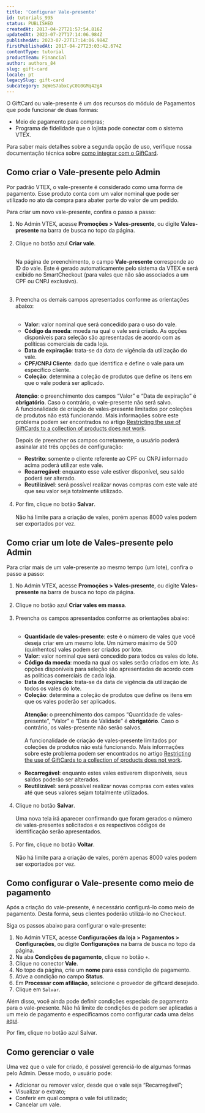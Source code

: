 ```yaml
---
title: 'Configurar Vale-presente'
id: tutorials_995
status: PUBLISHED
createdAt: 2017-04-27T21:57:54.816Z
updatedAt: 2023-07-27T17:14:06.984Z
publishedAt: 2023-07-27T17:14:06.984Z
firstPublishedAt: 2017-04-27T23:03:42.674Z
contentType: tutorial
productTeam: Financial
author: authors_84
slug: gift-card
locale: pt
legacySlug: gift-card
subcategory: 3qWeS7abxCyC0G0GMq42gA
---
```


O GiftCard ou vale-presente é um dos recursos do módulo de Pagamentos que pode funcionar de duas formas:

- Meio de pagamento para compras; 
- Programa de fidelidade que o lojista pode conectar com o sistema VTEX. 

Para saber mais detalhes sobre a segunda opção de uso, verifique nossa documentação técnica sobre [como integrar com o GiftCard](https://help.vtex.com/pt/tutorial/integrando-com-gift-card?locale=pt "como integrar com o GiftCard").   

## Como criar o Vale-presente pelo Admin

Por padrão VTEX, o vale-presente é considerado como uma forma de pagamento. Esse produto conta com um valor nominal que pode ser utilizado no ato da compra para abater parte do valor de um pedido.

Para criar um novo vale-presente, confira o passo a passo:
<ol>
  <li>No Admin VTEX, acesse <b>Promoções > Vales-presente</b>, ou digite <b>Vales-presente</b> na barra de busca no topo da página.</li> 
  <br>
  <li>Clique no botão azul <b>Criar vale</b>.</li>  
  <br>
<div class = "alert alert-info">
  <p>Na página de preenchimento, o campo <b>Vale-presente</b> corresponde ao ID do vale. Este é gerado automaticamente pelo sistema da VTEX e será exibido no SmartCheckout (para vales que não são associados a um CPF ou CNPJ exclusivo).</p>
</div>
<br>
  <li>Preencha os demais campos apresentados conforme as orientações abaixo:</li>
  <br>
<ul>
  <li><b>Valor</b>: valor nominal que será concedido para o uso do vale.</li>
  <li><b>Código da moeda</b>: moeda na qual o vale será criado. As opções disponíveis para seleção são apresentadas de acordo com as políticas comerciais de cada loja.</li>
  <li><b>Data de expiração</b>: trata-se da data de vigência da utilização do vale.</li>
  <li><b>CPF/CNPJ Cliente</b>: dado que identifica e define o vale para um específico cliente.</li>
  <li><b>Coleção</b>: determina a coleção de produtos que define os itens em que o vale poderá ser aplicado.</li>
</ul><br>

<div class="alert alert-warning">
<strong>Atenção</strong>: o preenchimento dos campos “Valor” e “Data de expiração” é <strong>obrigatório</strong>. Caso o contrário, o vale-presente não será salvo.
</div>

<div class="alert alert-danger">
A funcionalidade de criação de vales-presente limitados por coleções de produtos não está funcionando. Mais informações sobre este problema podem ser encontrados no artigo <a href="https://help.vtex.com/en/known-issues/restricting-the-use-of-giftcards-to-a-collection-of-products-does-not-work--7kdbZUdscJLo1sGY6bo1jp" target="_blank">Restricting the use of GiftCards to a collection of products does not work</a>.
</div>

Depois de preencher os campos corretamente, o usuário poderá assinalar até três opções de configuração: 
<ul>
  <li><b>Restrito</b>: somente o cliente referente ao CPF ou CNPJ informado acima poderá utilizar este vale.</li>
  <li><b>Recarregável</b>: enquanto esse vale estiver disponível, seu saldo poderá ser alterado.</li>
  <li><b>Reutilizável</b>: será possível realizar novas compras com este vale até que seu valor seja totalmente utilizado.</li></ul>
<br>
  <li>Por fim, clique no botão <b>Salvar</b>.</li>
<br>
<div class="alert alert-info">
Não há limite para a criação de vales, porém apenas 8000 vales podem ser exportados por vez.
</div>

</ol>

## Como criar um lote de Vales-presente pelo Admin

Para criar mais de um vale-presente ao mesmo tempo (um lote), confira o passo a passo:
<ol>
  <li>No Admin VTEX, acesse <b>Promoções > Vales-presente</b>, ou digite <b>Vales-presente</b> na barra de busca no topo da página.</li> 
  <br>
  <li>Clique no botão azul <b>Criar vales em massa</b>.</li>  
  <br>  
  <li>Preencha os campos apresentados conforme as orientações abaixo:</li>  
<br>
<ul>
  <li><b>Quantidade de vales-presente</b>: este é o número de vales que você deseja criar em um mesmo lote. Um número máximo de 500 (quinhentos) vales podem ser criados por lote.</li>
  <li><b>Valor</b>: valor nominal que será concedido para todos os vales do lote.</li>
  <li><b>Código da moeda</b>: moeda na qual os vales serão criados em lote. As opções disponíveis para seleção são apresentadas de acordo com as políticas comerciais de cada loja.</li>
  <li><b>Data de expiração</b>: trata-se da data de vigência da utilização de todos os vales do lote.</li>
  <li><b>Coleção</b>: determina a coleção de produtos que define os itens em que os vales poderão ser aplicados.</li>
  <br>
  <div class="alert alert-warning">
<strong>Atenção</strong>: o preenchimento dos campos “Quantidade de vales-presente”, “Valor” e “Data de Validade” é <strong>obrigatório</strong>. Caso o contrário, os vales-presente não serão salvos.
</div>
<br>
  <div class="alert alert-danger">
A funcionalidade de criação de vales-presente limitados por coleções de produtos não está funcionando. Mais informações sobre este problema podem ser encontrados no artigo <a href="https://help.vtex.com/en/known-issues/restricting-the-use-of-giftcards-to-a-collection-of-products-does-not-work--7kdbZUdscJLo1sGY6bo1jp" target="_blank">Restricting the use of GiftCards to a collection of products does not work</a>.
</div>
<br>
  <li><b>Recarregável</b>: enquanto estes vales estiverem disponíveis, seus saldos poderão ser alterados.</li>
  <li><b>Reutilizável</b>: será possível realizar novas compras com estes vales até que seus valores sejam totalmente utilizados.</li>
</ul><br>  
  <li>Clique no botão <b>Salvar</b>.</li>
<br>
Uma nova tela irá aparecer confirmando que foram gerados o número de vales-presentes solicitados e os respectivos códigos de identificação serão apresentados.<br> 
<br>
  <li>Por fim, clique no botão <b>Voltar</b>.</li>
<br>
<div class="alert alert-info">
Não há limite para a criação de vales, porém apenas 8000 vales podem ser exportados por vez.
</div>
</ol>

## Como configurar o Vale-presente como meio de pagamento

Após a criação do vale-presente, é necessário configurá-lo como meio de pagamento. Desta forma, seus clientes poderão utilizá-lo no Checkout.

Siga os passos abaixo para configurar o vale-presente:

1. No Admin VTEX, acesse __Configurações da loja > Pagamentos > Configurações__, ou digite __Configurações__ na barra de busca no topo da página.
2. Na aba __Condições de pagamento__, clique no botão `+`.
3. Clique no conector __Vale__.
4. No topo da página, crie um __nome__ para essa condição de pagamento.
5. Ative a condição no campo __Status__.
6. Em __Processar com afiliação__, selecione o provedor de giftcard desejado.
7. Clique em `Salvar`.

Além disso, você ainda pode definir condições especiais de pagamento para o vale-presente. Não há limite de condições de podem ser aplicadas a um meio de pagamento e especificamos como configurar cada uma delas [aqui](https://help.vtex.com/pt/tutorial/condicoes-especiais--tutorials_456?locale=pt "aqui."). 

Por fim, clique no botão azul Salvar.

## Como gerenciar o vale

Uma vez que o vale for criado, é possível gerenciá-lo de algumas formas pelo Admin. Desse modo, o usuário pode: 

- Adicionar ou remover valor, desde que o vale seja “Recarregável”;
- Visualizar o extrato;
- Conferir em qual compra o vale foi utilizado;
- Cancelar um vale.
